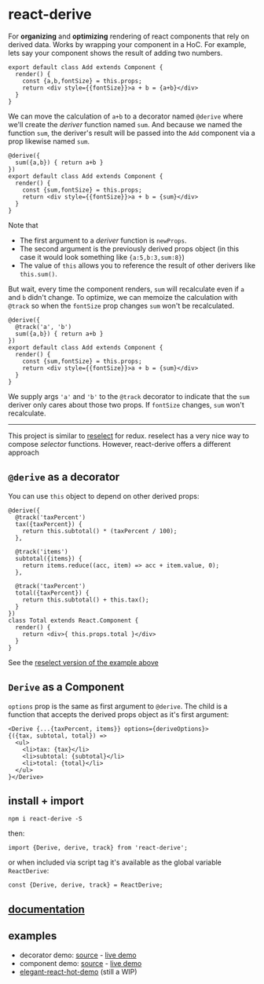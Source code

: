 # react-derive

For **organizing** and **optimizing** rendering of react components
that rely on derived data. Works by wrapping your component in a HoC.
For example, lets say your
component shows the result of adding two numbers.

    export default class Add extends Component {
      render() {
        const {a,b,fontSize} = this.props;
        return <div style={{fontSize}}>a + b = {a+b}</div>
      }
    }

We can move the calculation of `a+b` to a decorator named `@derive`
where we'll create the *deriver* function named `sum`. And because we
named the function `sum`, the deriver's result will be passed
into the `Add` component via a prop likewise named `sum`.

    @derive({
      sum({a,b}) { return a+b }
    })
    export default class Add extends Component {
      render() {
        const {sum,fontSize} = this.props;
        return <div style={{fontSize}}>a + b = {sum}</div>
      }
    }

Note that

- The first argument to a *deriver* function is `newProps`.
- The second argument is the previously derived props object
  (in this case it would look something like `{a:5,b:3,sum:8}`)
- The value of `this` allows you to reference the result of other
  derivers like `this.sum()`.

But wait, every time the component renders, `sum` will recalculate even
if `a` and `b` didn't change. To optimize, we can memoize the calculation with `@track`
so when the `fontSize` prop changes `sum` won't be recalculated.

    @derive({
      @track('a', 'b')
      sum({a,b}) { return a+b }
    })
    export default class Add extends Component {
      render() {
        const {sum,fontSize} = this.props;
        return <div style={{fontSize}}>a + b = {sum}</div>
      }
    }

We supply args `'a'` and `'b'` to the `@track`
decorator to indicate that the `sum` deriver only
cares about those two props. If `fontSize` changes,
`sum` won't recalculate.

-------

This project is similar to [reselect](https://github.com/faassen/reselect)
for redux. reselect has a
very nice way to compose *selector* functions. However,
react-derive offers a different approach

## `@derive` as a decorator

You can use `this` object to depend on other derived props:

    @derive({
      @track('taxPercent')
      tax({taxPercent}) {
        return this.subtotal() * (taxPercent / 100);
      },

      @track('items')
      subtotal({items}) {
        return items.reduce((acc, item) => acc + item.value, 0);
      },

      @track('taxPercent')
      total({taxPercent}) {
        return this.subtotal() + this.tax();
      }
    })
    class Total extends React.Component {
      render() {
        return <div>{ this.props.total }</div>
      }
    }

See the [reselect version of the example above](https://github.com/faassen/reselect#example)

## `Derive` as a Component

`options` prop is the same as first argument to `@derive`.
The child is a function that accepts the derived props object
as it's first argument:

    <Derive {...{taxPercent, items}} options={deriveOptions}>
    {({tax, subtotal, total}) =>
      <ul>
        <li>tax: {tax}</li>
        <li>subtotal: {subtotal}</li>
        <li>total: {total}</li>
      </ul>
    }</Derive>

## install + import

    npm i react-derive -S

then:

    import {Derive, derive, track} from 'react-derive';

or when included via script tag it's available as the global variable `ReactDerive`:

    const {Derive, derive, track} = ReactDerive;

## [documentation](http://gilbox.github.io/react-derive/index.js.html)

## examples

- decorator demo:  [source](https://github.com/gilbox/react-derive/blob/master/examples/decorator-demo/app.js) - [live demo](http://gilbox.github.io/react-derive/examples/decorator-demo/demo.html)
- component demo:  [source](https://github.com/gilbox/react-derive/blob/master/examples/component-demo/app.js) - [live demo](http://gilbox.github.io/react-derive/examples/component-demo/demo.html)
- [elegant-react-hot-demo](https://github.com/gilbox/elegant-react-hot-demo) (still a WIP)

